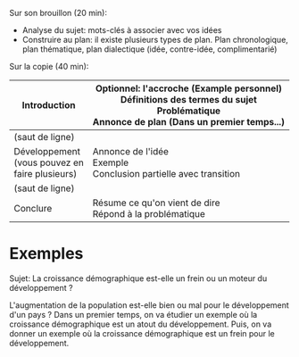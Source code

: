 Sur son brouillon (20 min):
- Analyse du sujet: mots-clés à associer avec vos idées
- Construire au plan: il existe plusieurs types de plan. Plan chronologique, plan thématique, plan dialectique (idée, contre-idée, complimentarié)

Sur la copie (40 min):

| Introduction                                         | Optionnel: l'accroche (Example personnel)<br>Définitions des termes du sujet<br>Problématique<br>Annonce de plan (Dans un premier temps...) |
| ---------------------------------------------------- | ------------------------------------------------------------------------------------------------------------------------------------------- |
| (saut de ligne)                                      |                                                                                                                                             |
| Développement<br>(vous pouvez en<br>faire plusieurs) | Annonce de l'idée<br>Exemple<br>Conclusion partielle avec transition                                                                        |
| (saut de ligne)                                      |                                                                                                                                             |
| Conclure                                             | Résume ce qu'on vient de dire<br>Répond à la problématique                                                                                  |
# Exemples

Sujet: La croissance démographique est-elle un frein ou un moteur du développement ?

L'augmentation de la population est-elle bien ou mal pour le développement d'un pays ? Dans un premier temps, on va étudier un exemple où la croissance démographique est un atout du développement. Puis, on va donner un exemple où la croissance démographique est un frein pour le développement.